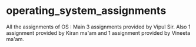 # operating_system_assignments

All the assignments of OS :
Main 3 assignments provided by Vipul Sir.
Also 1 assignment provided by Kiran ma'am and 1 assignment provided by Vineeta ma'am.
